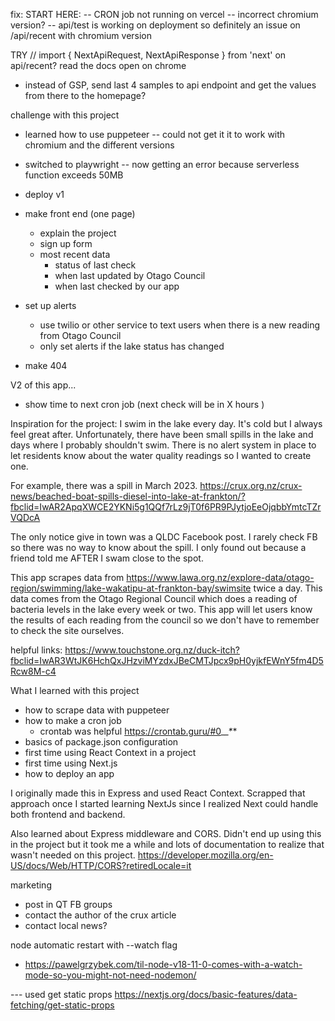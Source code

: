fix:
START HERE:
-- CRON job not running on vercel -- incorrect chromium version?
  -- api/test is working on deployment so definitely an issue on /api/recent with chromium version

TRY // import { NextApiRequest, NextApiResponse } from 'next' on api/recent?
read the docs open on chrome


- instead of GSP, send last 4 samples to api endpoint and get the values from there to the homepage?


challenge with this project
- learned how to use puppeteer -- could not get it it to work with chromium and the different versions
- switched to playwright -- now getting an error because serverless function exceeds 50MB



- deploy v1
- make front end (one page)
  - explain the project
  - sign up form
  - most recent data
    - status of last check
    - when last updated by Otago Council
    - when last checked by our app
- set up alerts
  - use twilio or other service to text users when there is a new reading from Otago Council
  - only set alerts if the lake status has changed
- make 404

V2 of this app...
- show time to next cron job (next check will be in X hours )

Inspiration for the project:
I swim in the lake every day. It's cold but I always feel great after. Unfortunately, there have been small spills in the lake and days where I probably shouldn't swim. There is no alert system in place to let residents know about the water quality readings so I wanted to create one.

For example, there was a spill in March 2023.
https://crux.org.nz/crux-news/beached-boat-spills-diesel-into-lake-at-frankton/?fbclid=IwAR2ApqXWCE2YKNi5g1QQf7rLz9jT0f6PR9PJytjoEeOjqbbYmtcTZrVQDcA

The only notice give in town was a QLDC Facebook post. I rarely check FB so there was no way to know about the spill. I only found out because a friend told me AFTER I swam close to the spot.

This app scrapes data from https://www.lawa.org.nz/explore-data/otago-region/swimming/lake-wakatipu-at-frankton-bay/swimsite twice a day. This data comes from the Otago Regional Council which does a reading of bacteria levels in the lake every week or two. This app will let users know the results of each reading from the council so we don't have to remember to check the site ourselves.




helpful links:
https://www.touchstone.org.nz/duck-itch?fbclid=IwAR3WtJK6HchQxJHzviMYzdxJBeCMTJpcx9pH0yjkfEWnY5fm4D5Rcw8M-c4

What I learned with this project
- how to scrape data with puppeteer
- how to make a cron job
  - crontab was helpful https://crontab.guru/#0_*_*_*_*
- basics of package.json configuration
- first time using React Context in a project
- first time using Next.js
- how to deploy an app

I originally made this in Express and used React Context. Scrapped that approach once I started learning NextJs since I realized Next could handle both frontend and backend.

Also learned about Express middleware and CORS. Didn't end up using this in the project but it took me a while and lots of documentation to realize that wasn't needed on this project.
  https://developer.mozilla.org/en-US/docs/Web/HTTP/CORS?retiredLocale=it

marketing
- post in QT FB groups
- contact the author of the crux article
- contact local news?



node automatic restart with --watch flag
- https://pawelgrzybek.com/til-node-v18-11-0-comes-with-a-watch-mode-so-you-might-not-need-nodemon/


--- used get static props
https://nextjs.org/docs/basic-features/data-fetching/get-static-props
